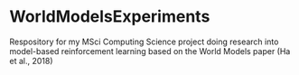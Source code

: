 # WorldModelsExperiments
Respository for my MSci Computing Science project doing research into model-based reinforcement learning based on the World Models paper (Ha et al., 2018)
